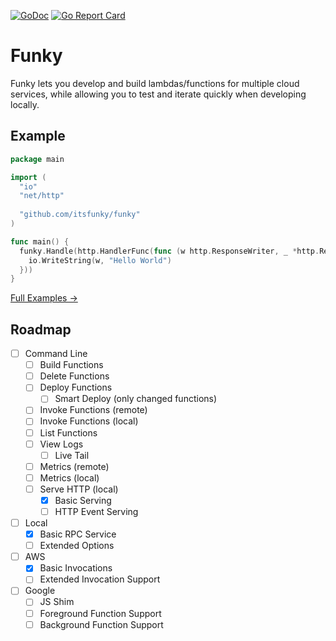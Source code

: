 [![GoDoc](https://godoc.org/github.com/itsfunky/funky?status.svg)](https://godoc.org/github.com/itsfunky/funky)
[![Go Report Card](https://goreportcard.com/badge/github.com/itsfunky/funky)](https://goreportcard.com/report/github.com/itsfunky/funky)

# Funky

Funky lets you develop and build lambdas/functions for multiple cloud services, while allowing you to test and iterate quickly when developing locally.

## Example

```go
package main

import (
  "io"
  "net/http"
  
  "github.com/itsfunky/funky"
)

func main() {
  funky.Handle(http.HandlerFunc(func (w http.ResponseWriter, _ *http.Request) {
    io.WriteString(w, "Hello World")
  }))
}
```

[Full Examples →](example)

## Roadmap

- [ ] Command Line
  - [ ] Build Functions
  - [ ] Delete Functions
  - [ ] Deploy Functions
    - [ ] Smart Deploy (only changed functions)
  - [ ] Invoke Functions (remote)
  - [ ] Invoke Functions (local)
  - [ ] List Functions
  - [ ] View Logs
    - [ ] Live Tail
  - [ ] Metrics (remote)
  - [ ] Metrics (local)
  - [ ] Serve HTTP (local)
    - [x] Basic Serving
    - [ ] HTTP Event Serving
- [ ] Local
  - [x] Basic RPC Service
  - [ ] Extended Options
- [ ] AWS
  - [x] Basic Invocations
  - [ ] Extended Invocation Support
- [ ] Google
  - [ ] JS Shim
  - [ ] Foreground Function Support
  - [ ] Background Function Support
